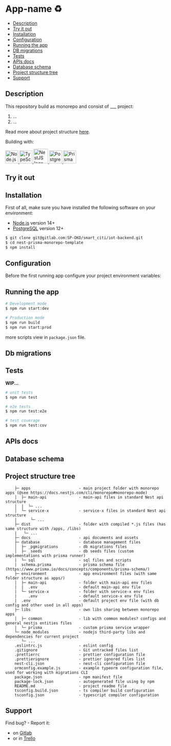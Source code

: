 # App-name ♻

- [Description](#description)
- [Try it out](#try-it-out)
- [Installation](#installation)
- [Configuration](#configuration)
- [Running the app](#running-the-app)
- [DB migrations](#db-migrations)
- [Tests](#tests)
- [APIs docs](#apis-docs)
- [Database schema](#database-schema)
- [Project structure tree](#project-structure-tree)
- [Support](#support)

## Description

This repository build as monorepo and consist of ___ project:

1. ...
2. ...
    
Read more about project structure [here](#project-structure-tree).

Building with:

<p>
    <a href="https://nodejs.org/" target="blank">
        <img src="https://nodejs.org/static/images/logos/nodejs-new-pantone-black.svg" height="40" alt="Node.js logo" />
    </a>
    <a href="https://www.typescriptlang.org/" target="blank">
       <img src="https://upload.wikimedia.org/wikipedia/commons/4/4c/Typescript_logo_2020.svg" height="40" alt="TypeScript logo" />
    </a>
    <a href="http://nestjs.com/" target="blank">
       <img src="https://nestjs.com/img/logo_text.svg" height="45" alt="NestJS logo" />
    </a>
    <a href="https://www.postgresql.org/" target="blank">
       <img src="https://www.postgresql.org/media/img/about/press/elephant.png" width="40" alt="PostgreSQL logo" />
    </a>
    <a href="https://www.prisma.io/" target="blank">
        <img src="https://cdn.worldvectorlogo.com/logos/prisma-2.svg" height="40" alt="Prisma logo" />
    </a>
 </p>


## Try it out
<!---
This project contains configured ready to code developer environment with modern [Gitpod](https://www.gitpod.io/) online tool.
To try it just click on the button below:

[![Open in Gitpod](https://gitpod.io/button/open-in-gitpod.svg)](https://gitpod.io/#https://gitlab.com/SP-OKO/security/social/social-security-backend)
-->
## Installation

First of all, make sure you have installed the following software on your environment:

-   [Node.js](https://nodejs.org/) version 14+
-   [PostgreSQL](https://www.postgresql.org/) version 12+

```bash
$ git clone git@gitlab.com:SP-OKO/smart_citi/iot-backend.git
$ cd nest-prisma-monorepo-template
$ npm install
```

## Configuration

Before the first running app configure your project environment variables:
<!---
-   copy `.env.example.{app_name}` to `{app_name}.{your_environment}.env` (where `app_name = api | admin` - current monorepo api name; `your_environment= development | production | testing | gitpod | ...` - current environment; example: `api..env.development` and `admin..env.development`) [required] 
-   open `.env.example` and read comments for every environment variables for more information [optional] or reade detail description of all configuration parameters in following documents:
    - [api.production.env](docs/api-configuration.md)
    - [admin.production.env](docs/admin-api-configuration.md)
-   set up correct environments variables for every api [required] 
-   if you want use TypeORM migrations CLI, you mast create `ormconfig.js` from `ormconfig.example.js`* [optional] 
```
* You can running api on new clean db in two way:
  1. Sepup envirement variable `TYPEORM_MIGRATIONS_RUN = true`, that automaticaly run migrations on api start (default)
  2. Manualy run migration with `npm run migrate` command (for that you must configure `ormconfig.js` file)
```
  -->

## Running the app

```bash
# Development mode
$ npm run start:dev

# Production mode
$ npm run build
$ npm run start:prod
```

more scripts view in `package.json` file.

## Db migrations
<!---
```bash

# run migration (running all migartions)
$ npm run migrate

# migration rollback (rollback only last migration!)
$ npm run migration:revert

# create new migration manually
$ npm run migration:create -- "YouMigrationName"

# generate new migration from entity changes you made
$ npm run migration:generate -- "YouMigrationName"

```
  -->
## Tests

**WIP...**

```bash
# unit tests
$ npm run test

# e2e tests
$ npm run test:e2e

# test coverage
$ npm run test:cov
```

## APIs docs

<!---
- **social-security-api**
    - Swagger [https://api.social.openstat.org.ua/swagger](https://api.social.openstat.org.ua/swagger)
    - OpenAPI Specification [https://api.social.openstat.org.ua/swagger-json](https://api.social.openstat.org.ua/swagger-json)
    - Api monitoring ui [https://api.social.openstat.org.ua/swagger-stats/ui](https://api.social.openstat.org.ua/swagger-stats/ui)
- **admin-api**
    - Swagger [https://admin.social.openstat.org.ua/swagger](https://admin.social.openstat.org.ua/swagger)
    - OpenAPI Specification [https://admin.social.openstat.org.ua/swagger-json](https://admin.social.openstat.org.ua/swagger-json)
  -->

## Database schema

<!---
![](docs/assets/db-schema-light.png)
  -->
  
## Project structure tree
```
    ├─ apps                     - main project folder with monorepo apps (@see https://docs.nestjs.com/cli/monorepo#monorepo-mode)
    │  ├─ main-api              - main-api files in standard Nest api structure
    |  |  └─ ...                
    │  └─ service-x             - service-x files in standard Nest api structure
    |      └─ ...               
    ├─ dist                     - folder with compiled *.js files (has same structure with /apps, /libs)
    |   └─ ...                  
    ├─ docs                     - api documents and assets
    ├─ database                 - database management files
    │  ├─ _pgmigrations         - db migrations files
    │  ├─ _seeds                - db seeds files (custom implementations with prisma runner)
    |  └─ sql                   - sql files and scripts
    |  schema.prisma            - prisma schema file (https://www.prisma.io/docs/concepts/components/prisma-schema/)
    ├─ environment              - app environment files (with same folder structure as apps/)
    │  ├─ main-api              - folder with main-api env files
    |  |  .env                  - default main-api env file
    |  └─ service-x             - folder with service-x env files
    |     .env                  - default service-x env file
    |  .env                     - default project env file (with db config and other used in all apps)
    ├─ libs                     - own libs sharing between monorepo apps
    │  ├─ common                - lib with common modules? configs and general nestjs entities files
    |  └─ prisma                - custom prisma service wrapper
    └─ node_modules             - nodejs third-party libs and dependencies for current project
       └─ ...                   
    .eslintrc.js                - eslint config
    .gitignore                  - Git untracked files list
    .prettierrc                 - prettier configuration file
    .prettierignore             - prettier ignored files list
    nest-cli.json               - nest-cli configuration file
    ormconfig.example.js        - example typeorm configuration file, used for working with migrations CLI
    package.json                - npm manifest file
    package-lock.json           - autogenerated file using by npm
    README.md                   - project readme file
    tsconfig.build.json         - ts compiler build configuration
    tsconfig.json               - typescript compiler configuration
```

## Support 

Find bug? - Report it:
 - on [Gitlab]() 
 - or in [Trello]()
